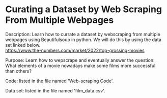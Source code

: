 # Curating a Dataset by Web Scraping From Multiple Webpages

Description: Learn how to currate a dataset by webscraping from multiple webpages using Beautifulsoup in python.
              We will do this by using the data set linked below.
              <br />
              https://www.the-numbers.com/market/2022/top-grossing-movies
              
Purpose: Learn how to wepscrape and eventually answer the question: What elements of a movie nowadays make some films more successful than others?

Code: listed in the file named 'Web-scraping Code'.

Data set: listed in the file named 'film_data.csv'.
